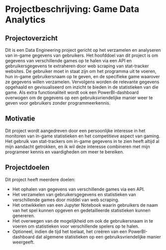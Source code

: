 # Projectbeschrijving: Game Data Analytics

## Projectoverzicht
Dit is een Data Engineering project gericht op het verzamelen en analyseren van in-game gegevens van gebruikers. Het hoofddoel van dit project is om gegevens van verschillende games op te halen via een API en gebruikersgegevens te extraheren door web scraping van stat-tracker websites. De gebruiker moet in staat zijn om het programma uit te voeren, hun in-game gebruikersnaam op te geven, en de specifieke game waarover ze gegevens willen verzamelen. Vervolgens worden de relevante gegevens opgehaald en gevisualiseerd om inzicht te bieden in de statistieken van die game. Als extra functionaliteit wordt ook een PowerBI-dashboard overwogen om de gegevens op een gebruiksvriendelijke manier weer te geven voor gebruikers zonder programmeerkennis.

## Motivatie
Dit project wordt aangedreven door een persoonlijke interesse in het monitoren van in-game statistieken en het competitieve aspect van gaming. Het gebruik van stat-trackers om in-game gegevens in te zien heeft altijd al mijn aandacht getrokken, en ik wil deze interesse combineren met mijn programeer kennis en vaardigheden om meer te bereiken.

## Projectdoelen
Dit project heeft meerdere doelen:

- Het ophalen van gegevens van verschillende games via een API.
- Het verzamelen van gebruikersgegevens en statistieken van verschillende games door middel van web scraping.
- Het ontwikkelen van een Jupyter Notebook waarin gebruikers de naam van het spel kunnen opgeven en gedetailleerde statistieken kunnen genereren.
- Het overwegen van de mogelijkheid om ook de gebruikersnaam in te voeren om statistieken voor verschillende spelers op te halen.
- Optioneel, indien de tijd het toelaat, het creëren van een PowerBI-dashboard dat algemene statistieken op een gebruiksvriendelijke manier weergeeft.


